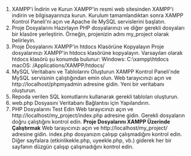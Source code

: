 1. XAMPP'i İndirin ve Kurun
XAMPP'in resmi web sitesinden XAMPP'i indirin ve bilgisayarınıza kurun.
Kurulum tamamlandıktan sonra XAMPP Kontrol Paneli'ni açın ve Apache ile MySQL servislerini başlatın.
2. Proje Dosyalarını Hazırlayın
PHP dosyalarınızı ve diğer gerekli dosyaları bir klasöre yerleştirin. Örneğin, projenizin adını my_project olarak belirleyin.
3. Proje Dosyalarını XAMPP'in htdocs Klasörüne Kopyalayın
Proje dosyalarınızı XAMPP'in htdocs klasörüne kopyalayın. Varsayılan olarak htdocs klasörü şu konumda bulunur:
Windows: C:\xampp\htdocs\
macOS: /Applications/XAMPP/htdocs/
4. MySQL Veritabanı ve Tablolarını Oluşturun
XAMPP Kontrol Paneli'nde MySQL servisinin çalıştığından emin olun.
Web tarayıcınızı açın ve http://localhost/phpmyadmin adresine gidin.
Yeni bir veritabanı oluşturun.
5. Repoda verilen SQL komutlarını kullanarak gerekli tabloları oluşturun.
6.  web.php Dosyasını Veritabanı Bağlantısı için Yapılandırın.
7. PHP Dosyalarını Test Edin
Web tarayıcınızı açın ve http://localhost/my_project/index.php adresine gidin.
Gerekli dosyaların doğru çalıştığını kontrol edin.
****Proje Dosyalarını XAMPP Üzerinde Çalıştırmak****
Web tarayıcınızı açın ve http://localhost/my_project/ adresine gidin.
index.php dosyanızın çalışıp çalışmadığını kontrol edin.
Diğer sayfalara (etkinlikekle.php, uyeekle.php, vb.) giderek her bir sayfanın düzgün çalışıp çalışmadığını kontrol edin.
